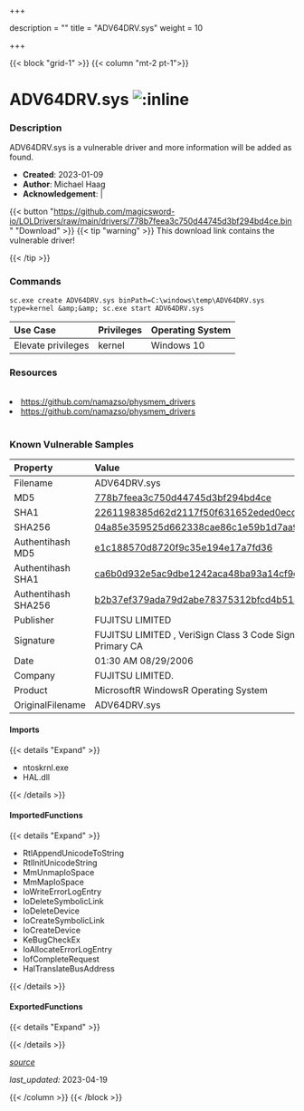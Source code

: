 +++

description = ""
title = "ADV64DRV.sys"
weight = 10

+++


{{< block "grid-1" >}}
{{< column "mt-2 pt-1">}}


# ADV64DRV.sys ![:inline](/images/twitter_verified.png) 


### Description

ADV64DRV.sys is a vulnerable driver and more information will be added as found.

- **Created**: 2023-01-09
- **Author**: Michael Haag
- **Acknowledgement**:  | [](https://twitter.com/)

{{< button "https://github.com/magicsword-io/LOLDrivers/raw/main/drivers/778b7feea3c750d44745d3bf294bd4ce.bin" "Download" >}}
{{< tip "warning" >}}
This download link contains the vulnerable driver!

{{< /tip >}}

### Commands

```
sc.exe create ADV64DRV.sys binPath=C:\windows\temp\ADV64DRV.sys type=kernel &amp;&amp; sc.exe start ADV64DRV.sys
```

| Use Case | Privileges | Operating System | 
|:---- | ---- | ---- |
| Elevate privileges | kernel | Windows 10 |

### Resources
<br>
<li><a href=" https://github.com/namazso/physmem_drivers"> https://github.com/namazso/physmem_drivers</a></li>
<li><a href="https://github.com/namazso/physmem_drivers">https://github.com/namazso/physmem_drivers</a></li>
<br>

### Known Vulnerable Samples

| Property           | Value |
|:-------------------|:------|
| Filename           | ADV64DRV.sys |
| MD5                | [778b7feea3c750d44745d3bf294bd4ce](https://www.virustotal.com/gui/file/778b7feea3c750d44745d3bf294bd4ce) |
| SHA1               | [2261198385d62d2117f50f631652eded0ecc71db](https://www.virustotal.com/gui/file/2261198385d62d2117f50f631652eded0ecc71db) |
| SHA256             | [04a85e359525d662338cae86c1e59b1d7aa9bd12b920e8067503723dc1e03162](https://www.virustotal.com/gui/file/04a85e359525d662338cae86c1e59b1d7aa9bd12b920e8067503723dc1e03162) |
| Authentihash MD5   | [e1c188570d8720f9c35e194e17a7fd36](https://www.virustotal.com/gui/search/authentihash%253Ae1c188570d8720f9c35e194e17a7fd36) |
| Authentihash SHA1  | [ca6b0d932e5ac9dbe1242aca48ba93a14cf9d151](https://www.virustotal.com/gui/search/authentihash%253Aca6b0d932e5ac9dbe1242aca48ba93a14cf9d151) |
| Authentihash SHA256| [b2b37ef379ada79d2abe78375312bfcd4b518139bc525a522c2a6329ba097cc4](https://www.virustotal.com/gui/search/authentihash%253Ab2b37ef379ada79d2abe78375312bfcd4b518139bc525a522c2a6329ba097cc4) |
| Publisher         | FUJITSU LIMITED |
| Signature         | FUJITSU LIMITED , VeriSign Class 3 Code Signing 2004 CA, VeriSign Class 3 Public Primary CA   |
| Date                | 01:30 AM 08/29/2006 |
| Company           | FUJITSU LIMITED. |
| Product           | MicrosoftR WindowsR Operating System |
| OriginalFilename  | ADV64DRV.sys |


#### Imports
{{< details "Expand" >}}
* ntoskrnl.exe
* HAL.dll

{{< /details >}}
#### ImportedFunctions
{{< details "Expand" >}}
* RtlAppendUnicodeToString
* RtlInitUnicodeString
* MmUnmapIoSpace
* MmMapIoSpace
* IoWriteErrorLogEntry
* IoDeleteSymbolicLink
* IoDeleteDevice
* IoCreateSymbolicLink
* IoCreateDevice
* KeBugCheckEx
* IoAllocateErrorLogEntry
* IofCompleteRequest
* HalTranslateBusAddress

{{< /details >}}
#### ExportedFunctions
{{< details "Expand" >}}

{{< /details >}}


[*source*](https://github.com/magicsword-io/LOLDrivers/tree/main/yaml/adv64drv.yaml)

*last_updated:* 2023-04-19








{{< /column >}}
{{< /block >}}
